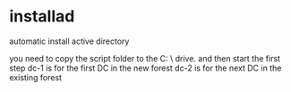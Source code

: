 # installad
automatic install active directory

you need to copy the script folder to the C: \ drive. and then start the first step
dc-1 is for the first DC in the new forest 
dc-2 is for the next DC in the existing forest
